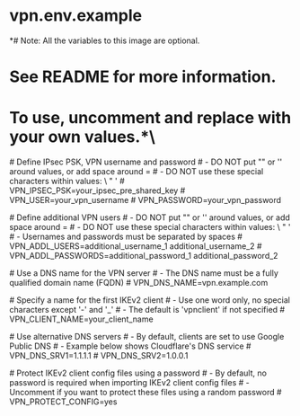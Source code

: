 # vpn.env.example

\*# Note: All the variables to this image are optional.
# See README for more information.
# To use, uncomment and replace with your own values.*\

\# Define IPsec PSK, VPN username and password
\# - DO NOT put "" or '' around values, or add space around =
\# - DO NOT use these special characters within values: \ " '
\# VPN_IPSEC_PSK=your_ipsec_pre_shared_key
\# VPN_USER=your_vpn_username
\# VPN_PASSWORD=your_vpn_password

\# Define additional VPN users
\# - DO NOT put "" or '' around values, or add space around =
\# - DO NOT use these special characters within values: \ " '
\# - Usernames and passwords must be separated by spaces
\# VPN_ADDL_USERS=additional_username_1 additional_username_2
\# VPN_ADDL_PASSWORDS=additional_password_1 additional_password_2

\# Use a DNS name for the VPN server
\# - The DNS name must be a fully qualified domain name (FQDN)
\# VPN_DNS_NAME=vpn.example.com

\# Specify a name for the first IKEv2 client
\# - Use one word only, no special characters except '-' and '_'
\# - The default is 'vpnclient' if not specified
\# VPN_CLIENT_NAME=your_client_name

\# Use alternative DNS servers
\# - By default, clients are set to use Google Public DNS
\# - Example below shows Cloudflare's DNS service
\# VPN_DNS_SRV1=1.1.1.1
\# VPN_DNS_SRV2=1.0.0.1

\# Protect IKEv2 client config files using a password
\# - By default, no password is required when importing IKEv2 client config files
\# - Uncomment if you want to protect these files using a random password
\# VPN_PROTECT_CONFIG=yes
